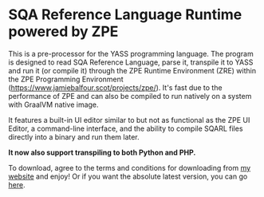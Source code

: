 # SQA Reference Language Runtime powered by ZPE
This is a pre-processor for the YASS programming language. The program is designed to read SQA Reference Language, parse it, transpile it to YASS and run it (or compile it) through the ZPE Runtime Environment
(ZRE) within the ZPE Programming Environment (https://www.jamiebalfour.scot/projects/zpe/). It's fast due to the performance of ZPE and can also be compiled to run natively on a system with GraalVM native image. 

It features a built-in UI editor similar to but not as functional as the ZPE UI Editor, a command-line interface, and the ability to compile SQARL files directly into a binary and run them later.

**It now also support transpiling to both Python and PHP.**

To download, agree to the terms and conditions for downloading from [my website](https://jamiebalfour.scot/terms/read/software/1-zpe/sqarl-zpe-parser) and enjoy! Or if you want the absolute latest version, you can go [here](https://github.com/jamiebalfour04/SQA-Reference-Language-Runtime/tree/main/build).

